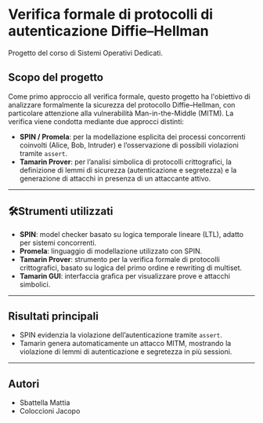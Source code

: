 # Verifica formale di protocolli di autenticazione Diffie–Hellman
Progetto del corso di Sistemi Operativi Dedicati.
## Scopo del progetto

Come primo approccio all verifica formale, questo progetto ha l'obiettivo di analizzare formalmente la sicurezza del protocollo Diffie–Hellman, con particolare attenzione alla vulnerabilità Man-in-the-Middle (MITM). La verifica viene condotta mediante due approcci distinti:

- **SPIN / Promela**: per la modellazione esplicita dei processi concorrenti coinvolti (Alice, Bob, Intruder) e l’osservazione di possibili violazioni tramite `assert`.
- **Tamarin Prover**: per l’analisi simbolica di protocolli crittografici, la definizione di lemmi di sicurezza (autenticazione e segretezza) e la generazione di attacchi in presenza di un attaccante attivo.

---

## 🛠Strumenti utilizzati

- **SPIN**: model checker basato su logica temporale lineare (LTL), adatto per sistemi concorrenti.
- **Promela**: linguaggio di modellazione utilizzato con SPIN.
- **Tamarin Prover**: strumento per la verifica formale di protocolli crittografici, basato su logica del primo ordine e rewriting di multiset.
- **Tamarin GUI**: interfaccia grafica per visualizzare prove e attacchi simbolici.

---


## Risultati principali

- SPIN evidenzia la violazione dell’autenticazione tramite `assert`.
- Tamarin genera automaticamente un attacco MITM, mostrando la violazione di lemmi di autenticazione e segretezza in più sessioni.

---

## Autori
- Sbattella Mattia
- Coloccioni Jacopo

